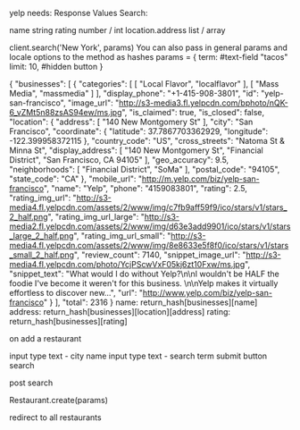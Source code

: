 yelp needs:
Response Values Search:

name              string 
rating            number / int
location.address  list / array

client.search('New York', params)
You can also pass in general params and locale options to the method as hashes
params = { term:
#text-field "tacos"  
   limit: 10,
#hidden button
         }

{
    "businesses": [
        {
            "categories": [
                [
                    "Local Flavor",
                    "localflavor"
                ],
                [
                    "Mass Media",
                    "massmedia"
                ]
            ],
            "display_phone": "+1-415-908-3801",
            "id": "yelp-san-francisco",
            "image_url": "http://s3-media3.fl.yelpcdn.com/bphoto/nQK-6_vZMt5n88zsAS94ew/ms.jpg",
            "is_claimed": true,
            "is_closed": false,
            "location": {
                "address": [
                    "140 New Montgomery St"
                ],
                "city": "San Francisco",
                "coordinate": {
                    "latitude": 37.7867703362929,
                    "longitude": -122.399958372115
                },
                "country_code": "US",
                "cross_streets": "Natoma St & Minna St",
                "display_address": [
                    "140 New Montgomery St",
                    "Financial District",
                    "San Francisco, CA 94105"
                ],
                "geo_accuracy": 9.5,
                "neighborhoods": [
                    "Financial District",
                    "SoMa"
                ],
                "postal_code": "94105",
                "state_code": "CA"
            },
            "mobile_url": "http://m.yelp.com/biz/yelp-san-francisco",
            "name": "Yelp",
            "phone": "4159083801",
            "rating": 2.5,
            "rating_img_url": "http://s3-media4.fl.yelpcdn.com/assets/2/www/img/c7fb9aff59f9/ico/stars/v1/stars_2_half.png",
            "rating_img_url_large": "http://s3-media2.fl.yelpcdn.com/assets/2/www/img/d63e3add9901/ico/stars/v1/stars_large_2_half.png",
            "rating_img_url_small": "http://s3-media4.fl.yelpcdn.com/assets/2/www/img/8e8633e5f8f0/ico/stars/v1/stars_small_2_half.png",
            "review_count": 7140,
            "snippet_image_url": "http://s3-media4.fl.yelpcdn.com/photo/YcjPScwVxF05kj6zt10Fxw/ms.jpg",
            "snippet_text": "What would I do without Yelp?\n\nI wouldn't be HALF the foodie I've become it weren't for this business.    \n\nYelp makes it virtually effortless to discover new...",
            "url": "http://www.yelp.com/biz/yelp-san-francisco"
        }
    ],
    "total": 2316
}
name: return_hash[businesses][name]
address: return_hash[businesses][location][address]
rating: return_hash[businesses][rating]

on add a restaurant 
    <form>input type text   - city name 
    input type text   - search term
    submit button search </form>

post search 

Restaurant.create(params) 

redirect to all restaurants 

